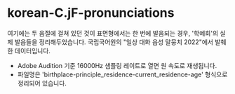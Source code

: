 # korean-C.jF-pronunciations

여기에는 두 음절에 걸쳐 있던 것이 표면형에서는 한 번에 발음되는 경우, '학예회'의 실제 발음들을 정리해두었습니다.
국립국어원의 "일상 대화 음성 말뭉치 2022"에서 발췌한 데이터입니다.
- Adobe Audition 기준 16000Hz 샘플링 레이트로 열면 원 속도로 재생됩니다.
- 파일명은 'birthplace-principle_residence-current_residence-age' 형식으로 정리되어 있습니다.
